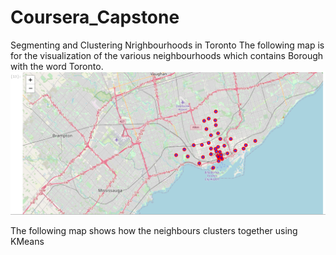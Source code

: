 # Coursera_Capstone
Segmenting and Clustering Nrighbourhoods in Toronto
The following map is for the visualization of the various neighbourhoods which contains Borough with the word Toronto.
![map.no1](https://github.com/eliyajoseph7/Coursera_Capstone/blob/master/maps/map.no1.png?raw=true)

The following map  shows how the neighbours clusters together using KMeans 

